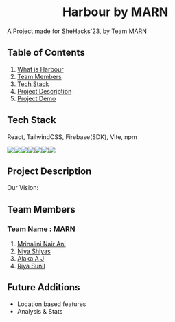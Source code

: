 # **<div align="center">Harbour by MARN</div>**  
A Project made for SheHacks'23, by Team MARN

## Table of Contents
1. [What is Harbour](#project-description)
2. [Team Members](#team-members)
3. [Tech Stack](#tech-stack)
4. [Project Description](#project-description)
5. [Project Demo](#project-demo)

## Tech Stack
React, TailwindCSS, Firebase(SDK), Vite, npm

<img src="https://img.shields.io/badge/firebase-ffca28?style=for-the-badge&logo=firebase&logoColor=black"><img src="https://img.shields.io/badge/npm-CB3837?style=for-the-badge&logo=npm&logoColor=white"><img src="https://img.shields.io/badge/React-20232A?style=for-the-badge&logo=react&logoColor=61DAFB"><img src="https://img.shields.io/badge/javascript-%23323330.svg?style=for-the-badge&logo=javascript&logoColor=%23F7DF1E"/><img src="https://img.shields.io/badge/React_Router-CA4245?style=for-the-badge&logo=react-router&logoColor=white"/><img src="https://img.shields.io/badge/html5-%23E34F26.svg?style=for-the-badge&logo=html5&logoColor=white"/><img src="https://img.shields.io/badge/css3-%231572B6.svg?style=for-the-badge&logo=css3&logoColor=white"/>

## Project Description

Our Vision: 

## Team Members
### **Team Name** : MARN
1. [Mrinalini Nair Ani](https://github.com/hacksh4w/)
1. [Niya Shiyas](https://github.com/niyashiyas)
1. [Alaka A J](https://github.com/alaka03aj)
1. [Riya Sunil](https://github.com/milkbreadzee)



## Future Additions 
- Location based features
- Analysis & Stats
